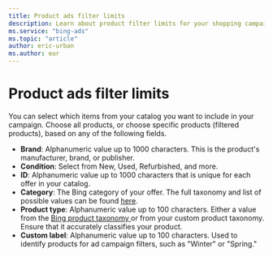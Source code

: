 ```yaml
---
title: Product ads filter limits
description: Learn about product filter limits for your shopping campaigns
ms.service: "bing-ads"
ms.topic: "article"
author: eric-urban
ms.author: eur
---
```


# Product ads filter limits

You can select which items from your catalog you want to include in your campaign. Choose all products, or choose specific products (filtered products), based on any of the following fields.

- **Brand**: Alphanumeric value up to 1000 characters. This is the product's manufacturer, brand, or publisher.
- **Condition**: Select from New, Used, Refurbished, and more.
- **ID**: Alphanumeric value up to 1000 characters that is unique for each offer in your catalog.
- **Category**: The Bing category of your offer. The full taxonomy and list of possible values can be found [here](https://go.microsoft.com/fwlink?LinkId=620783).
- **Product type**: Alphanumeric value up to 100 characters. Either a value from the [        Bing product taxonomy      ](https://go.microsoft.com/fwlink?LinkId=620783) or from your custom product taxonomy. Ensure that it accurately classifies your product.
- **Custom label**: Alphanumeric value up to 100 characters. Used to identify products for ad campaign filters, such as "Winter" or "Spring."


